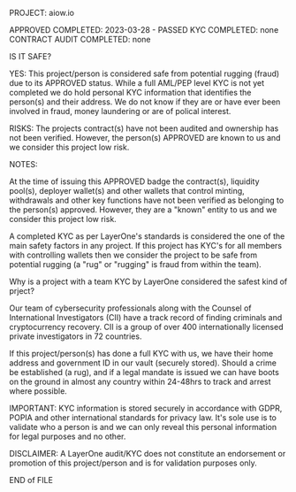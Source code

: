PROJECT: aiow.io

APPROVED COMPLETED: 2023-03-28 - PASSED
KYC COMPLETED: none
CONTRACT AUDIT COMPLETED: none


IS IT SAFE?

YES: This project/person is considered safe from potential rugging (fraud) due to its APPROVED status. While a full AML/PEP level KYC is not yet completed we do hold personal KYC information that identifies the person(s) and their address. We do not know if they are or have ever been involved in fraud, money laundering or are of polical interest.

RISKS: The projects contract(s) have not been audited and ownership has not been verified. However, the person(s) APPROVED are known to us and we consider this project low risk.


NOTES:

At the time of issuing this APPROVED badge the contract(s), liquidity pool(s), deployer wallet(s) and other wallets that control minting, withdrawals and other key functions have not been verified as belonging to the person(s) approved. However, they are a "known" entity to us and we consider this project low risk.

A completed KYC as per LayerOne's standards is considered the one of the main safety factors in any project. If this project has KYC's for all members with controlling wallets then we consider the project to be safe from potential rugging (a "rug" or "rugging" is fraud from within the team).

Why is a project with a team KYC by LayerOne considered the safest kind of prject?

Our team of cybersecurity professionals along with the Counsel of International Investigators (CII) have a track record of finding criminals and cryptocurrency recovery. CII is a group of over 400 internationally licensed private investigators in 72 countries.

If this project/person(s) has done a full KYC with us, we have their home address and government ID in our vault (securely stored). Should a crime be established (a rug), and if a legal mandate is issued we can have boots on the ground in almost any country within 24-48hrs to track and arrest where possible.

IMPORTANT: KYC information is stored securely in accordance with GDPR, POPIA and other international standards for privacy law. It's sole use is to validate who a person is and we can only reveal this personal information for legal purposes and no other.





DISCLAIMER: A LayerOne audit/KYC does not constitute an endorsement or promotion of this project/person and is for validation purposes only.

END of FILE
